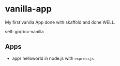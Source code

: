 # vanilla-app

My first vanilla App done with skaffold and done WELL.

self: go/ricc-vanilla

## Apps

* app/ helloworld in node.js with `expressjs`
